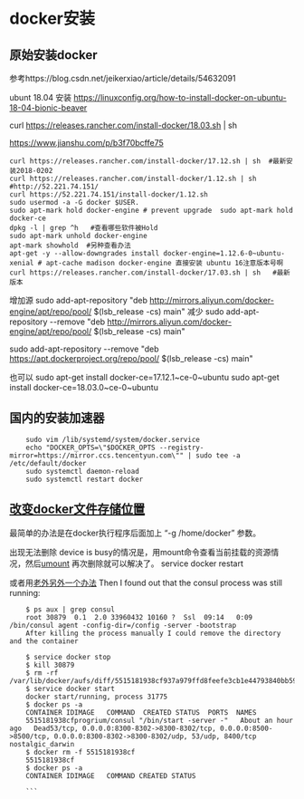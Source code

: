 # docker安装

## 原始安装docker

参考https://blog.csdn.net/jeikerxiao/article/details/54632091

ubunt 18.04 安装 https://linuxconfig.org/how-to-install-docker-on-ubuntu-18-04-bionic-beaver

curl https://releases.rancher.com/install-docker/18.03.sh | sh

https://www.jianshu.com/p/b3f70bcffe75

	curl https://releases.rancher.com/install-docker/17.12.sh | sh  #最新安装2018-0202
    curl https://releases.rancher.com/install-docker/1.12.sh | sh  #http://52.221.74.151/
	curl https://52.221.74.151/install-docker/1.12.sh 
	sudo usermod -a -G docker $USER.
	sudo apt-mark hold docker-engine # prevent upgrade  sudo apt-mark hold docker-ce
	dpkg -l | grep ^h   #查看哪些软件被Hold
	sudo apt-mark unhold docker-engine
	apt-mark showhold  #另种查看办法
	apt-get -y --allow-downgrades install docker-engine=1.12.6-0~ubuntu-xenial # apt-cache madison docker-engine 直接安装 ubuntu 16注意版本号啊
	curl https://releases.rancher.com/install-docker/17.03.sh | sh   #最新版本

增加源 sudo add-apt-repository "deb http://mirrors.aliyun.com/docker-engine/apt/repo/pool/ $(lsb_release -cs) main"
减少 sudo add-apt-repository --remove "deb http://mirrors.aliyun.com/docker-engine/apt/repo/pool/ $(lsb_release -cs) main"

sudo add-apt-repository --remove "deb https://apt.dockerproject.org/repo/pool/ $(lsb_release -cs) main"

也可以 sudo apt-get install docker-ce=17.12.1~ce-0~ubuntu
sudo apt-get install docker-ce=18.03.0~ce-0~ubuntu

## 国内的安装加速器
```
	sudo vim /lib/systemd/system/docker.service
    echo "DOCKER_OPTS=\"$DOCKER_OPTS --registry-mirror=https://mirror.ccs.tencentyun.com\"" | sudo tee -a /etc/default/docker
    sudo systemctl daemon-reload
    sudo systemctl restart docker

```
## [改变docker文件存储位置](https://forums.docker.com/t/how-do-i-change-the-docker-image-installation-directory/1169)

最简单的办法是在docker执行程序后面加上 “-g /home/docker” 参数。

出现无法删除 device is busy的情况是，用mount命令查看当前挂载的资源情况，然后[umount](http://www.cnblogs.com/xiaouisme/p/4968419.html) 再次删除就可以解决了。
	service docker restart

或者用[老外另外一个办法](https://github.com/moby/moby/issues/9665)
	Then I found out that the consul process was still running:
```
    $ ps aux | grep consul
    root 30879  0.1  2.0 33960432 10160 ?  Ssl  09:14   0:09 /bin/consul agent -config-dir=/config -server -bootstrap
    After killing the process manually I could remove the directory and the container
    
    $ service docker stop
    $ kill 30879
    $ rm -rf /var/lib/docker/aufs/diff/5515181938cf937a979ffd8feefe3cb1e44793840bb59f87be48cf980c9a3076
    $ service docker start
    docker start/running, process 31775
    $ docker ps -a
    CONTAINER IDIMAGE   COMMAND  CREATED STATUS  PORTS  NAMES
    5515181938cfprogrium/consul "/bin/start -server -"   About an hour ago   Dead53/tcp, 0.0.0.0:8300-8302->8300-8302/tcp, 0.0.0.0:8500->8500/tcp, 0.0.0.0:8300-8302->8300-8302/udp, 53/udp, 8400/tcp   nostalgic_darwin
    $ docker rm -f 5515181938cf
    5515181938cf
    $ docker ps -a
    CONTAINER IDIMAGE   COMMAND CREATED STATUS   
    
    ```
